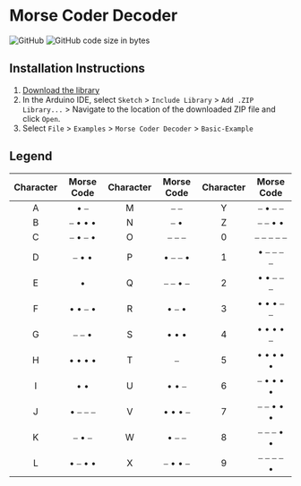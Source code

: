# Morse Coder Decoder
![GitHub](https://img.shields.io/github/license/ThiagoDSMarcelino/Morse-Coder-Decoder?color=blue)
![GitHub code size in bytes](https://img.shields.io/github/languages/code-size/ThiagoDSMarcelino/Morse-Coder-Decoder)

## Installation Instructions
1. [Download the library](https://github.com/ThiagoDSMarcelino/Morse-Coder-Decoder/archive/refs/heads/main.zip)
2. In the Arduino IDE, select `Sketch` > `Include Library` > `Add .ZIP Library...` > Navigate to the location of the downloaded ZIP file and click `Open`.
3. Select `File` > `Examples` > `Morse Coder Decoder` > `Basic-Example`

## Legend

| Character | Morse Code | Character | Morse Code | Character | Morse Code |
| :-------: | :--------: | :-------: | :--------: | :-------: | :--------: |
| A | &#8226; &#9135; | M | &#9135; &#9135; | Y | &#9135; &#8226; &#9135; &#9135; |
| B | &#9135; &#8226; &#8226; &#8226; | N | &#9135; &#8226; | Z | &#9135; &#9135; &#8226; &#8226; |
| C | &#9135; &#8226; &#9135; &#8226; | O | &#9135; &#9135; &#9135; | 0 | &#9135; &#9135; &#9135; &#9135; &#9135; |
| D | &#9135; &#8226; &#8226; | P | &#8226; &#9135; &#9135; &#8226; | 1 | &#8226; &#9135; &#9135; &#9135; &#9135; |
| E | &#8226; | Q | &#9135; &#9135; &#8226; &#9135; | 2 | &#8226; &#8226; &#9135; &#9135; &#9135; |
| F | &#8226; &#8226; &#9135; &#8226; | R | &#8226; &#9135; &#8226; | 3 | &#8226; &#8226; &#8226; &#9135; &#9135; |
| G | &#9135; &#9135; &#8226; | S | &#8226; &#8226; &#8226; | 4 | &#8226; &#8226; &#8226; &#8226; &#9135; |
| H | &#8226; &#8226; &#8226; &#8226; | T | &#9135; | 5 | &#8226; &#8226; &#8226; &#8226; &#8226; |
| I | &#8226; &#8226; | U | &#8226; &#8226; &#9135; | 6 | &#9135; &#8226; &#8226; &#8226; &#8226; |
| J | &#8226; &#9135; &#9135; &#9135; | V | &#8226; &#8226; &#8226; &#9135; | 7 | &#9135; &#9135; &#8226; &#8226; &#8226; |
| K | &#9135; &#8226; &#9135; | W | &#8226; &#9135; &#9135; | 8 | &#9135; &#9135; &#9135; &#8226; &#8226; |
| L | &#8226; &#9135; &#8226; &#8226; | X | &#9135; &#8226; &#8226; &#9135; | 9 | &#9135; &#9135; &#9135; &#9135; &#8226; |
